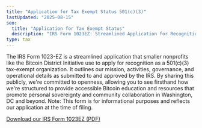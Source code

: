 ```yaml
---
title: "Application for Tax Exempt Status 501(c)(3)"
lastUpdated: "2025-08-15"
seo:
  title: "Application for Tax Exempt Status"
  description: "IRS Form 1023EZ: Streamlined Application for Recognition of Exemption Under Section 501(c)(3) of the Internal Revenue Code"
type: tax
---
```


The IRS Form 1023-EZ is a streamlined application that smaller nonprofits like the Bitcoin District Initiative use to apply for recognition as a 501(c)(3) tax-exempt organization. It outlines our mission, activities, governance, and operational details as submitted to and approved by the IRS. By sharing this publicly, we're committed to openness, allowing you to see firsthand how we're structured to provide accessible Bitcoin education and resources that promote personal sovereignty and community collaboration in Washington, DC and beyond. Note: This form is for informational purposes and reflects our application at the time of filing.

[Download our IRS Form 1023EZ (PDF)](/docs/1023ez.pdf)
